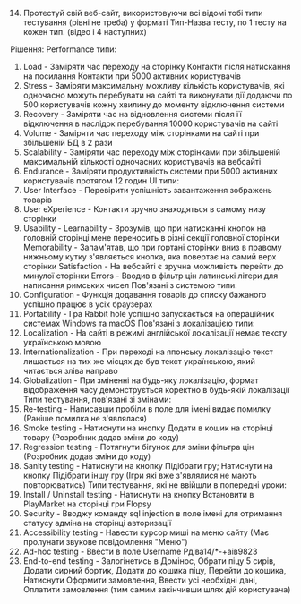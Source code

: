 14. Протестуй свій веб-сайт, використовуючи всі відомі тобі типи тестування (рівні не треба) у форматі Тип-Назва тесту, по 1 тесту на кожен тип. (відео і 4 наступних)

Рішення:
Performance типи:

1. Load - Заміряти час переходу на сторінку Контакти після натискання на посилання Контакти при 5000 активних користувачів
2. Stress - Заміряти максимальну можливу кількість користувачів, які одночасно можуть перебувати на сайті та виконувати дії додаючи по 500 користувачів кожну хвилину до моменту відключення системи
3. Recovery - Заміряти час на відновлення системи після її відключення в наслідок перебування 10000 користувачів на сайті
4. Volume - Заміряти час переходу між сторінками на сайті при збільшеній БД в 2 рази
5. Scalability - Заміряти час переходу між сторінками при збільшеній максимальній кількості одночасних користувачів на вебсайті
6. Endurance - Заміряти продуктивність системи при 5000 активних користувачів протягом 12 годин
   UI типи:
7. User Interface - Перевірити успішність завантаження зображень товарів
8. User eXperience - Контакти зручно знаходяться в самому низу сторінки
9. Usability - Learnability - Зрозумів, що при натисканні кнопок на головній сторінці мене переносить в різні секції головної сторінки
   Memorability - Запам'ятав, що при гортані сторінки вниз в правому нижньому кутку з'являється кнопка, яка повертає на самий верх сторінки
   Satisfaction - На вебсайті є зручна можливість перейти до минулої сторінки
   Errors - Вводив в фільтр цін латинські літери для написання римських чисел
   Пов'язані з системою типи:
10. Configuration - Функція додавання товарів до списку бажаного успішно працює в усіх браузерах
11. Portability - Гра Rabbit hole успішно запускається на операційних системах Windows та macOS
    Пов'язані з локалізацією типи:
12. Localization - На сайті в режимі англійської локалізації немає тексту українською мовою
13. Internationalization - При переході на японську локалізацію текст лишається на тих же місцях де був текст українською, який читається зліва направо
14. Globalization - При зміненні на будь-яку локалізацію, формат відображення часу демонструється коректно в будь-якій локалізації
    Типи тестування, пов'язані зі змінами:
15. Re-testing - Написавши пробіли в поле для імені видає помилку (Раніше помилка не з'являлася)
16. Smoke testing - Натиснути на кнопку Додати в кошик на сторінці товару (Розробник додав зміни до коду)
17. Regression testing - Потягнути бігунок для зміни фільтра цін (Розробник додав зміни до коду)
18. Sanity testing - Натиснути на кнопку Підібрати гру; Натиснути на кнопку Підібрати іншу гру (Ігри які вже з'являлися не мають повторюватись)
    Типи тестування, які не ввійшли в попередні уроки:
19. Install / Uninstall testing - Натиснути на кнопку Встановити в PlayMarket на сторінці гри Flopsy
20. Security - Вводжу команду sql injection в поле імені для отримання статусу адміна на сторінці авторизації
21. Accessibility testing - Навести курсор миші на меню сайту (Має пролунати звукове повідомлення "Меню")
22. Ad-hoc testing - Ввести в поле Username Рдіва14/\*-+аів9823
23. End-to-end testing - Залогінетись в Домінос, Обрати піцу 5 сирів, Додати сирний бортик, Додати до кошика піцу, Перейти до кошика, Натиснути Оформити замовлення, Ввести усі необхідні дані, Оплатити замовлення (тим самим закінчивши шлях дій користувача)

